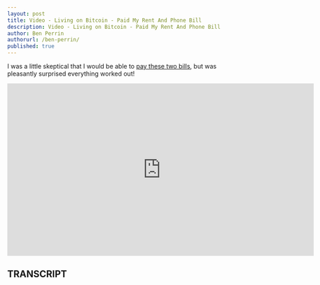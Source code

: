 ```yaml
---
layout: post
title: Video - Living on Bitcoin - Paid My Rent And Phone Bill
description: Video - Living on Bitcoin - Paid My Rent And Phone Bill
author: Ben Perrin
authorurl: /ben-perrin/
published: true
---
```


<p>I was a little skeptical that I would be able to <a href="/the-first-joint-release-for-the-bitpay-and-copay-wallets-is-now-available/">pay these two bills</a>, but was pleasantly surprised everything worked out!</p>

<center><iframe width="700" height="394" src="https://www.youtube.com/embed/Rn90C5tV2JM?list=PLt0eh28PwUaFHnjU6X0oh-nyChKxyE5ek" frameborder="0" allowfullscreen></iframe></center>

<h2>TRANSCRIPT</h2>
